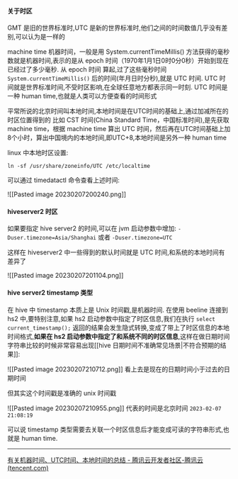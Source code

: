 #### 关于时区

GMT 是旧的世界标准时,UTC 是新的世界标准时,他们之间的时间数值几乎没有差别,可以认为是一样的

machine time 机器时间，一般是用 System.currentTimeMillis() 方法获得的毫秒数就是机器时间,表示的是从 epoch 时间（1970年1月1日0时0分0秒）开始到现在已经过了多少毫秒. 从 epoch 时间 算起,过了这些毫秒时间 ` System.currentTimeMillis()` 后的时间(年月日时分秒),就是  UTC 时间.
UTC 时间就是世界标准时间,不受时区影响,在全球任意地方都表示同一时刻. 
UTC 时间是一种 human time,也就是人类可以方便查看的时间形式

平常所说的北京时间叫本地时间,本地时间是在UTC时间的基础上,通过加减所在的时区位置得到的
比如 CST 时间(China Standard Time，中国标准时间),是先获取 machine time，根据 machine time 算出 UTC 时间，然后再在UTC时间基础上加8个小时，算出中国境内的本地时间,即UTC+8,本地时间是另外一种 human time

linux 中本地时区设置:
```
ln -sf /usr/share/zoneinfo/UTC /etc/localtime
```

可以通过 timedatactl 命令查看上述时间:

![[Pasted image 20230207200240.png]]


#### hiveserver2 时区

如果要指定 hive server2 的时间,可以在 jvm 启动参数中增加:
`-Duser.timezone=Asia/Shanghai` 或者 `-Duser.timezone=UTC`

这样在 hiveserver2 中一些得到的默认时间就是 UTC 时间,和系统的本地时间有差异了

![[Pasted image 20230207201104.png]]


#### hive server2 timestamp 类型

在 hive 中 timestamp 本质上是 Unix 时间戳,是机器时间.
在使用 beeline 连接到 hs2 中,要特别注意,如果 hs2 启动参数中指定了时区信息,我们在执行 
`select current_timestamp();` 
返回的结果会发生隐式转换,变成了带上了时区信息的本地时间格式,**如果在 hs2 启动参数中指定了和系统不同的时区信息**,这样在做日期时间字符串比较的时候非常容易出现[[hive 日期时间不准确常见场景|不符合预期的结果]]:

![[Pasted image 20230207210712.png]]
看上去是现在的日期时间小于过去的日期时间

但其实这个时间戳是准确的 unix 时间戳

![[Pasted image 20230207210955.png]]
代表的时间是北京时间 `2023-02-07 21:08:19`  


可以说 timestamp 类型需要去关联一个时区信息后才能变成可读的字符串形式,也就是 human time.






  


 
----
[有关机器时间、UTC时间、本地时间的总结 - 腾讯云开发者社区-腾讯云 (tencent.com)](https://cloud.tencent.com/developer/article/1513057)

